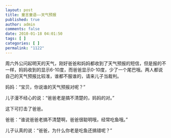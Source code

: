 ```yaml
---
layout: post
title: 童言童语——天气预报
published: true
author: admin
comments: false
date: 2010-01-18 04:01:50
tags: [ ]
categories: [ ]
permalink: "1122"
---
```

周六外公问起明天的天气，刚好爸爸和妈妈都收到了天气预报的短信，但是报的不一样，妈妈收到的显示6-10度，而爸爸显示0-10度，少了一个尾巴哦。两人都说自己的天气预报比较准，谁都不服谁的，请来儿子当裁判。


  


妈妈：“宝贝，你说谁的天气预报对呢？”


  


儿子漫不经心的说：“爸爸老是搞不清楚的，妈妈的对。”


  


这下可打击了爸爸。


  


爸爸：“谁说爸爸老搞不清楚啊，爸爸很聪明哦，经常吃鱼哦。”


  


儿子认真的说：“爸爸，为什么你老是吃鱼还搞错呢？”